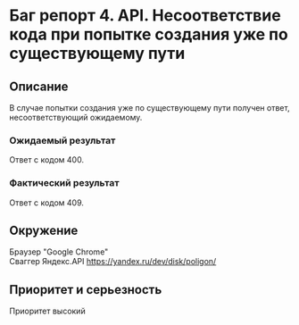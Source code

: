 # Баг репорт 4. API. Несоответствие кода при попытке создания уже по существующему пути

## Описание
В случае попытки создания уже по существующему пути получен ответ, несоответствующий ожидаемому.

### Ожидаемый результат
Ответ с кодом 400.
### Фактический результат
Ответ с кодом 409.


## Окружение
Браузер "Google Chrome"  
Сваггер Яндекс.API https://yandex.ru/dev/disk/poligon/


## Приоритет и серьезность
Приоритет высокий